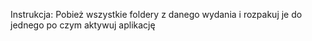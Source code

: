 Instrukcja: Pobież wszystkie foldery z danego wydania i rozpakuj je do jednego po czym aktywuj aplikację

